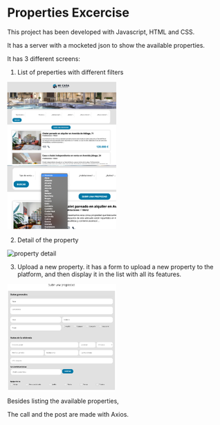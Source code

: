 # Properties Excercise

This project has been developed with Javascript, HTML and CSS.

It has a server with a mocketed json to show the available properties. 

It has 3 different screens: 


1. List of preperties with different filters

<img src="images/listed-provinces-img.png" alt="listed properties" width="50%">

<img src="images/province-filter-img.png" alt="province filter" width="50%">

2. Detail of the property

<img src="images/property-datail-img.png" alt="property detail" width="50%">

3. Upload a new property. it has a form to upload a new property to the platform, and then display it in the list with all its features.

<img src="images/upload-img.png" alt="upload page" width="50%">


Besides listing the available properties, 

The call and the post are made with Axios.
